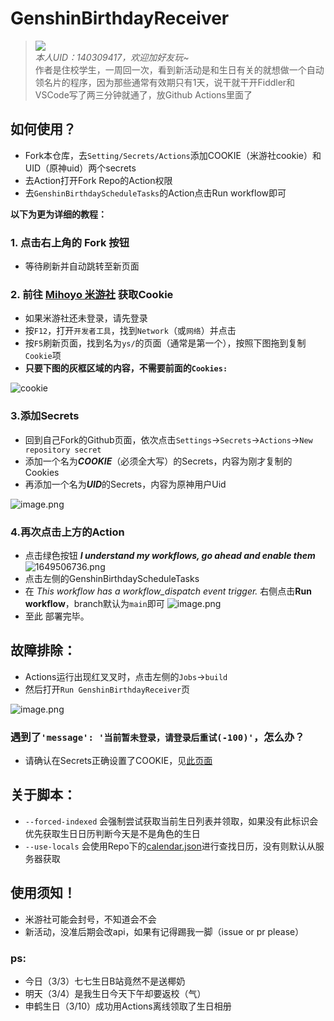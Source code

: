 # GenshinBirthdayReceiver
> ![](https://genshin-card.getloli.com/11/237006471.png)  
> *本人UID：140309417，欢迎加好友玩~*  
> 作者是住校学生，一周回一次，看到新活动是和生日有关的就想做一个自动领名片的程序，因为那些通常有效期只有1天，说干就干开Fiddler和VSCode写了两三分钟就通了，放Github Actions里面了  
## 如何使用？
- Fork本仓库，去`Setting/Secrets/Actions`添加COOKIE（米游社cookie）和UID（原神uid）两个secrets
- 去Action打开Fork Repo的Action权限
- 去`GenshinBirthdayScheduleTasks`的Action点击Run workflow即可

**以下为更为详细的教程：**
### 1. 点击右上角的 Fork 按钮
- 等待刷新并自动跳转至新页面
  
### 2. 前往 [Mihoyo 米游社](https://bbs.mihoyo.com/ys) 获取Cookie
- 如果米游社还未登录，请先登录
- 按`F12`，打开`开发者工具`，找到`Network`（或`网络`）并点击
- 按`F5`刷新页面，找到名为`ys/`的页面（通常是第一个），按照下图拖到复制`Cookie`项
- **只要下图的灰框区域的内容，不需要前面的`Cookies: `**

![cookie](https://i.loli.net/2020/10/28/TMKC6lsnk4w5A8i.png)
### 3.添加Secrets
- 回到自己Fork的Github页面，依次点击`Settings`->`Secrets`->`Actions`->`New repository secret`
- 添加一个名为***COOKIE***（必须全大写）的Secrets，内容为刚才复制的Cookies
- 再添加一个名为***UID***的Secrets，内容为原神用户Uid

![image.png](https://s2.loli.net/2022/05/26/sjyL8KJSldBCgxr.png)
### 4.再次点击上方的Action
- 点击绿色按钮  ***I understand my workflows, go ahead and enable them***
![1649506736.png](https://s2.loli.net/2022/04/09/ZapToF4lhjEIKxu.png)  
- 点击左侧的GenshinBirthdayScheduleTasks
- 在 *This workflow has a workflow_dispatch event trigger.* 右侧点击**Run workflow**，branch默认为`main`即可
![image.png](https://s2.loli.net/2022/04/09/PvIwmryp7YQZsn1.png)
- 至此 部署完毕。
  
## 故障排除：
- Actions运行出现红叉叉时，点击左侧的`Jobs`->`build`
- 然后打开`Run GenshinBirthdayReceiver`页
  
![image.png](https://s2.loli.net/2022/05/29/LpMuSH8aEtC35ew.png)
  
### 遇到了`'message': '当前暂未登录，请登录后重试(-100)'`，怎么办？
- 请确认在Secrets正确设置了COOKIE，见[此页面](https://github.com/aquamarine5/GenshinBirthdayReceiver#3%E6%B7%BB%E5%8A%A0secrets)
## 关于脚本：
- `--forced-indexed` 会强制尝试获取当前生日列表并领取，如果没有此标识会优先获取生日日历判断今天是不是角色的生日
- `--use-locals` 会使用Repo下的[calendar.json](calendar.json)进行查找日历，没有则默认从服务器获取
## 使用须知！
- 米游社可能会封号，不知道会不会
- 新活动，没准后期会改api，如果有记得踢我一脚（issue or pr please）
### ps:
- 今日（3/3）七七生日B站竟然不是送椰奶
- 明天（3/4）是我生日今天下午却要返校（气）
- 申鹤生日（3/10）成功用Actions离线领取了生日相册

